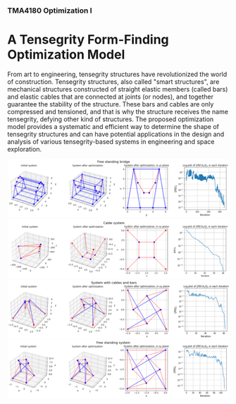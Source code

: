### TMA4180 Optimization I
# A Tensegrity Form-Finding Optimization Model

From art to engineering, tensegrity structures have revolutionized the world of construction.
Tensegrity structures, also called "smart structures", are mechanical structures constructed of
straight elastic members (called bars) and elastic cables that are connected at joints (or nodes),
and together guarantee the stability of the structure. These bars and cables are only compressed
and tensioned, and that is why the structure receives the name tensegrity, defying other kind of
structures.
The proposed optimization model provides a systematic and efficient way to determine the
shape of tensegrity structures and can have potential applications in the design and analysis of
various tensegrity-based systems in engineering and space exploration.

![Freestanding_bridge](Freestanding_bridge.png)
![Cable_System](Cable_System.png)
![Cables_and_Bars](Cables_and_Bars.png)
![Freestanding_system.png](Freestanding_system.png)
